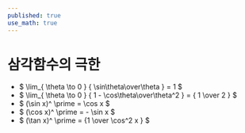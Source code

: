 ```yaml
---
published: true
use_math: true
---
```

# 삼각함수의 극한
- $ \lim_{ \theta \to 0 } { \sin\theta\over\theta } = 1 $
- $ \lim_{ \theta \to 0 } { 1 - \cos\theta\over\theta^2 } = { 1 \over 2 } $
- $ (\sin x)^ \prime = \cos x $
- $ (\cos x)^ \prime = - \sin x $
- $ (\tan x)^ \prime =  {1 \over \cos^2 x } $

